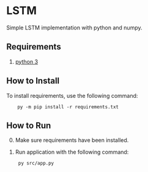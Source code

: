 # LSTM

Simple LSTM implementation with python and numpy.

## Requirements

1. [python 3](https://python.org/)

## How to Install

To install requirements, use the following command:

        py -m pip install -r requirements.txt

## How to Run

0. Make sure requirements have been installed.

1. Run application with the following command:

        py src/app.py
